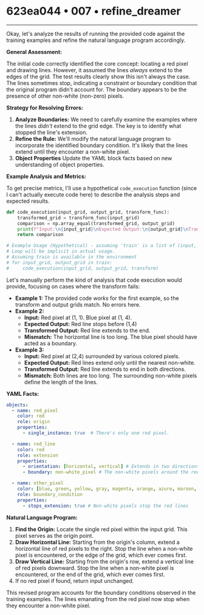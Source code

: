 # 623ea044 • 007 • refine_dreamer

---
Okay, let's analyze the results of running the provided code against the training examples and refine the natural language program accordingly.

**General Assessment:**

The initial code correctly identified the core concept: locating a red pixel and drawing lines. However, it assumed the lines *always* extend to the edges of the grid. The test results clearly show this isn't always the case. The lines sometimes stop, indicating a constraint or boundary condition that the original program didn't account for. The boundary appears to be the presence of other non-white (non-zero) pixels.

**Strategy for Resolving Errors:**

1.  **Analyze Boundaries:** We need to carefully examine the examples where the lines *didn't* extend to the grid edge. The key is to identify what stopped the line's extension.
2.  **Refine the Rule:** We'll modify the natural language program to incorporate the identified boundary condition. It's likely that the lines extend until they encounter a non-white pixel.
3.  **Object Properties** Update the YAML block facts based on new understanding of object properties.

**Example Analysis and Metrics:**

To get precise metrics, I'll use a hypothetical `code_execution` function (since I can't actually execute code here) to describe the analysis steps and expected results.

```python
def code_execution(input_grid, output_grid, transform_func):
    transformed_grid = transform_func(input_grid)
    comparison = np.array_equal(transformed_grid, output_grid)
    print(f"Input:\n{input_grid}\nExpected Output:\n{output_grid}\nTransformed:\n{transformed_grid}\nMatch: {comparison}")
    return comparison

# Example Usage (Hypothetical) - assuming 'train' is a list of (input, output) pairs
# Loop will be implicit in actual usage.
# Assuming train is available in the environment
# for input_grid, output_grid in train:
#     code_execution(input_grid, output_grid, transform)
```

Let's manually perform the kind of analysis that code execution would provide, focusing on cases where the transform fails:

*   **Example 1:** The provided code *works* for the first example, so the transform and output grids match. No errors here.
*   **Example 2:**
    *   **Input:** Red pixel at (1, 1). Blue pixel at (1, 4).
    *   **Expected Output:** Red line stops before (1,4)
    *   **Transformed Output:** Red line extends to the end.
    *   **Mismatch:** The horizontal line is too long. The blue pixel should have acted as a boundary.
*   **Example 3:**
    *    **Input:** Red pixel at (2,4) surrounded by various colored pixels.
    *    **Expected Output:** Red lines extend only until the nearest non-white.
    *   **Transformed Output:** Red line extends to end in both directions.
    *   **Mismatch:** Both lines are too long. The surrounding non-white pixels define the length of the lines.

**YAML Facts:**

```yaml
objects:
  - name: red_pixel
    color: red
    role: origin
    properties:
      - single_instance: true  # There's only one red pixel.

  - name: red_line
    color: red
    role: extension
    properties:
      - orientation: [horizontal, vertical] # Extends in two directions
      - boundary: non-white_pixel # The non-white pixels around the red pixel.

  - name: other_pixel
    color: [blue, green, yellow, gray, magenta, orange, azure, maroon, white] #Any color
    role: boundary_condition
    properties:
      - stops_extension: true # Non-white pixels stop the red lines
```

**Natural Language Program:**

1.  **Find the Origin:** Locate the single red pixel within the input grid. This pixel serves as the origin point.
2.  **Draw Horizontal Line:** Starting from the origin's column, extend a horizontal line of red pixels to the right. Stop the line when a non-white pixel is encountered, or the edge of the grid, which ever comes first.
3.  **Draw Vertical Line:** Starting from the origin's row, extend a vertical line of red pixels downward. Stop the line when a non-white pixel is encountered, or the end of the grid, which ever comes first.
4. If no red pixel if found, return input unchanged.

This revised program accounts for the boundary conditions observed in the training examples. The lines emanating from the red pixel now stop when they encounter a non-white pixel.

